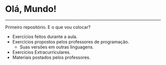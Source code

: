 # Olá, Mundo!
---
 Primeiro repositório.
 E o que vou colocar?
 * Exercícios feitos durante a aula.
 * Exercícios propostos pelos professores de programação.
    * Suas versões em outras linguagens.
 * Exercícios Extracurriculares.
 * Materiais postados pelos professores.
